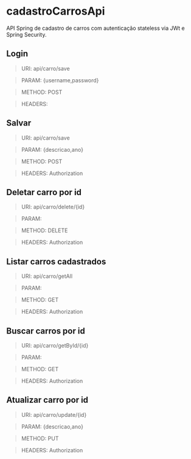 # cadastroCarrosApi
API Spring de cadastro de carros com autenticação stateless via JWt e Spring Security.

## Login

> URI: api/carro/save

> PARAM: {username,password}

> METHOD: POST

> HEADERS:



## Salvar

> URI: api/carro/save

> PARAM: {descricao,ano}

> METHOD: POST

> HEADERS: Authorization



## Deletar carro por id

> URI: api/carro/delete/{id}

> PARAM: 

> METHOD: DELETE

> HEADERS: Authorization



## Listar carros cadastrados

> URI: api/carro/getAll

> PARAM: 

> METHOD: GET

> HEADERS: Authorization



## Buscar carros por id
 
> URI: api/carro/getById/{id}

>PARAM: 

> METHOD: GET

> HEADERS: Authorization


## Atualizar carro por id

> URI: api/carro/update/{id}

> PARAM: {descricao,ano}

> METHOD: PUT

> HEADERS: Authorization
